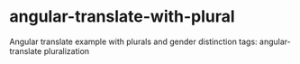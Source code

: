# angular-translate-with-plural

Angular translate example with plurals and gender distinction
tags: angular-translate pluralization
